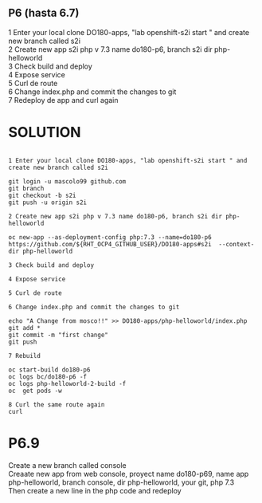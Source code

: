 ## P6 (hasta 6.7)

1 Enter your local clone DO180-apps, "lab openshift-s2i start " and create new branch called s2i  
2 Create new app s2i php v 7.3 name do180-p6, branch s2i dir php-helloworld  
3 Check build and deploy  
4 Expose service  
5 Curl de route  
6 Change index.php and commit the changes to git  
7 Redeploy de app and curl again  


# SOLUTION
```

1 Enter your local clone DO180-apps, "lab openshift-s2i start " and create new branch called s2i  

git login -u mascolo99 github.com  
git branch  
git checkout -b s2i  
git push -u origin s2i  

2 Create new app s2i php v 7.3 name do180-p6, branch s2i dir php-helloworld  

oc new-app --as-deployment-config php:7.3 --name=do180-p6 https://github.com/${RHT_OCP4_GITHUB_USER}/DO180-apps#s2i  --context-dir php-helloworld  

3 Check build and deploy  

4 Expose service  

5 Curl de route  

6 Change index.php and commit the changes to git  

echo "A Change from mosco!!" >> DO180-apps/php-helloworld/index.php  
git add *  
git commit -m "first change"  
git push  

7 Rebuild   

oc start-build do180-p6  
oc logs bc/do180-p6 -f  
oc logs php-helloworld-2-build -f  
oc  get pods -w  

8 Curl the same route again  
curl  
```
# P6.9
Create a new branch called console  
Creaate new app from web console, proyect name  do180-p69, name app  php-helloworld, branch console, dir php-helloworld, your git, php 7.3  
Then create a new line in the php code and redeploy  


 
